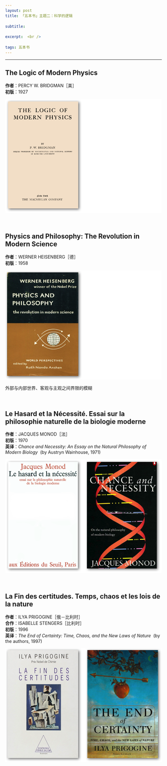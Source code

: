 ```yaml
---
layout: post
title: 「五本书」主题二：科学的逻辑

subtitle: 

excerpt:  <br />

tags: 五本书
---
```


----

## The Logic of Modern Physics

**作者**：PERCY W. BRIDGMAN［美］<br/>
**初版**：1927 <br/>

![Bridgman](/assets/img/book/bridgman.png)

<br/>


## Physics and Philosophy: The Revolution in Modern Science

**作者**：WERNER HEISENBERG［德］<br/>
**初版**：1958 <br/>

![Heisenberg](/assets/img/book/heisenberg.png)

外部与内部世界、客观与主观之间界限的模糊

<br/>



## Le Hasard et la Nécessité. Essai sur la philosophie naturelle de la biologie moderne

**作者**：JACQUES MONOD［法］<br/>
**初版**：1970 <br/>
**英译**：_Chance and Necessity: An Essay on the Natural Philosophy of Modern Biology_ &nbsp;(by Austryn Wainhouse, 1971)

![Monod](/assets/img/book/monod.png)

<br/>


## La Fin des certitudes. Temps, chaos et les lois de la nature

**作者**：ILYA PRIGOGINE［俄－比利时］<br/>
**合作**：ISABELLE STENGERS［比利时］<br/>
**初版**：1996 <br/>
**英译**：_The End of Certainty: Time, Chaos, and the New Laws of Nature_ &nbsp;(by the authors, 1997)

![Prigogine](/assets/img/book/prigogine.png)

<br/>






